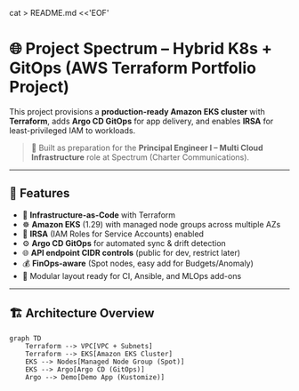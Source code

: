 cat > README.md <<'EOF'
# 🌐 Project Spectrum – Hybrid K8s + GitOps (AWS Terraform Portfolio Project)
This project provisions a **production-ready Amazon EKS cluster** with **Terraform**, adds **Argo CD GitOps** for app delivery, and enables **IRSA** for least-privileged IAM to workloads.  
> 🚀 Built as preparation for the **Principal Engineer I – Multi Cloud Infrastructure** role at Spectrum (Charter Communications).

---

## 🌟 Features
- 🧩 **Infrastructure-as-Code** with Terraform  
- ☸️ **Amazon EKS** (1.29) with managed node groups across multiple AZs  
- 🔐 **IRSA** (IAM Roles for Service Accounts) enabled  
- ⚙️ **Argo CD GitOps** for automated sync & drift detection  
- 🌐 **API endpoint CIDR controls** (public for dev, restrict later)  
- 💰 **FinOps-aware** (Spot nodes, easy add for Budgets/Anomaly)  
- 🧰 Modular layout ready for CI, Ansible, and MLOps add-ons

---

## 🏗️ Architecture Overview
```mermaid
graph TD
    Terraform --> VPC[VPC + Subnets]
    Terraform --> EKS[Amazon EKS Cluster]
    EKS --> Nodes[Managed Node Group (Spot)]
    EKS --> Argo[Argo CD (GitOps)]
    Argo --> Demo[Demo App (Kustomize)]
